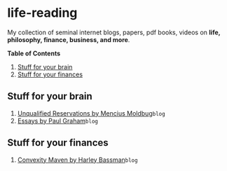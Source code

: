 # life-reading
My collection of seminal internet blogs, papers, pdf books, videos on **life, philosophy, finance, business, and more**.

**Table of Contents**
1. [Stuff for your brain](#life)
32. [Stuff for your finances](#finance)

## Stuff for your brain
1. [Unqualified Reservations by Mencius Moldbug](https://www.unqualified-reservations.org/#archive)`blog`
2. [Essays by Paul Graham](http://www.paulgraham.com/articles.html)`blog`

## Stuff for your finances
1. [Convexity Maven by Harley Bassman](https://www.convexitymaven.com/newcommentary.html)`blog`
